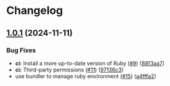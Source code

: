 # Changelog

## [1.0.1](https://github.com/pcrockett/asdf-bashly/compare/v1.0.0...v1.0.1) (2024-11-11)


### Bug Fixes

* **ci:** Install a more up-to-date version of Ruby ([#9](https://github.com/pcrockett/asdf-bashly/issues/9)) ([88f3aa7](https://github.com/pcrockett/asdf-bashly/commit/88f3aa7ec69c708b7a834c85d13c03d4d01486b0))
* **ci:** Third-party permissions ([#11](https://github.com/pcrockett/asdf-bashly/issues/11)) ([97136c3](https://github.com/pcrockett/asdf-bashly/commit/97136c3eec36b9910516a95c34f54498fb708903))
* use bundler to manage ruby environment ([#15](https://github.com/pcrockett/asdf-bashly/issues/15)) ([a4fffa2](https://github.com/pcrockett/asdf-bashly/commit/a4fffa210d39f816105050459b7aa0e2bf7cc659))
